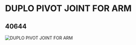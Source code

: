 # DUPLO PIVOT JOINT FOR ARM
## 40644
![DUPLO PIVOT JOINT FOR ARM](https://lc-www-live-s.legocdn.com/media/bricks/5/2/4153484.jpg)
